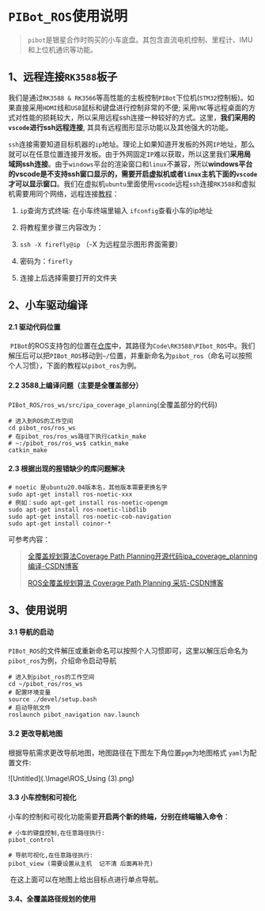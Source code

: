 # `PIBot_ROS`使用说明

> `pibot`是银星合作时购买的小车底盘。其包含直流电机控制、里程计、IMU和上位机通讯等功能。

## 1、远程连接`RK3588`板子

​		我们是通过`RK3588 & RK3566`等高性能的主板控制`PIBot`下位机(`STM32`控制板)。如果直接采用`HDMI`线和`USB`鼠标和键盘进行控制非常的不便; 采用`VNC`等远程桌面的方式对性能的损耗较大，所以采用远程ssh连接一种较好的方式。这里，**我们采用的`vscode`进行ssh远程连接**, 其具有远程图形显示功能以及其他强大的功能。

​		`ssh`连接需要知道目标机器的`ip`地址。理论上如果知道开发板的外网`IP`地址，那么就可以在任意位置连接开发板。由于外网固定`IP`难以获取，所以这里我们**采用局域网ssh连接**。由于`windows`平台的渲染窗口和`linux`不兼容，所以**windows平台的vscode是不支持ssh窗口显示的，需要开启虚拟机或者`linux`主机下面的`vscode`才可以显示窗口**。我们在虚拟机`ubuntu`里面使用`vscode`远程`ssh`连接`RK3588`和虚拟机需要用同个网络，远程连接[教程](http://www.autolabor.com.cn/book/ROSTutorials/di-9-zhang-ji-qi-ren-dao-822a28-shi-4f5329/92-vscodeyuan-cheng-kai-fa.html)：

1. `ip`查询方式终端: 在小车终端里输入 `ifconfig`查看小车的ip地址
2. 将教程里步骤三内容改为：

3. `ssh -X firefly@ip` （-X 为远程显示图形界面需要）
4. 密码为：`firefly`

5. 连接上后选择需要打开的文件夹


## 2、小车驱动编译

#### 2.1 驱动代码位置

​		`PIBot`的ROS支持包的位置在[仓库]([RobotKernal-UESTC](http://logzhan.ticp.io:30000/logzhan/RobotKernal-UESTC))中，其路径为`Code\RK3588\PIbot_ROS`中。我们解压后可以把`PIBot_ROS`移动到`~/`位置，并重新命名为`pibot_ros`（命名可以按照个人习惯），下面的教程以`pibot_ros`为例。

#### 2.2 3588上编译问题（主要是全覆盖部分）

​		`PIBot_ROS/ros_ws/src/ipa_coverage_planning`(全覆盖部分的代码)

```shell
# 进入到ROS的工作空间
cd pibot_ros/ros_ws
# 在pibot_ros/ros_ws路径下执行catkin_make
# ~:/pibot_ros/ros_ws$ catkin_make
catkin_make
```

#### 2.3 根据出现的报错缺少的库问题解决

```shell
# noetic 是ubuntu20.04版本名，其他版本需要更换名字
sudo apt-get install ros-noetic-xxx   
# 例如：sudo apt-get install ros-noetic-opengm
sudo apt-get install ros-noetic-libdlib
sudo apt-get install ros-noetic-cob-navigation
sudo apt-get install coinor-*
```

可参考内容：

> [全覆盖规划算法Coverage Path Planning开源代码ipa_coverage_planning编译-CSDN博客](https://blog.csdn.net/ktigerhero3/article/details/121562049)
>
> [ROS全覆盖规划算法 Coverage Path Planning 采坑-CSDN博客](https://blog.csdn.net/weixin_42179076/article/details/121164350)

## 3、使用说明

#### 3.1 导航的启动

​		`PIBot_ROS`的文件解压或重新命名可以按照个人习惯即可，这里以解压后命名为`pibot_ros`为例，介绍命令启动导航

```shell
# 进入到pibot_ros的工作空间
cd ~/pibot_ros/ros_ws
# 配置环境变量
source ./devel/setup.bash
# 启动导航文件
roslaunch pibot_navigation nav.launch
```

#### 3.2 更改导航地图

​		根据导航需求更改导航地图，地图路径在下图左下角位置`pgm`为地图格式 `yaml`为配置文件:

![Untitled](.\Image\ROS_Using (3).png)

#### 3.3 小车控制和可视化

​		小车的控制和可视化功能需要**开启两个新的终端，分别在终端输入命令**：

```shell
# 小车的键盘控制,在任意路径执行:
pibot_control
```

```shell
# 导航可视化,在任意路径执行:
pibot_view (需要设置从主机  记不清 后面再补充)
```

​		在这上面可以在地图上给出目标点进行单点导航。

#### 3.4、全覆盖路径规划的使用